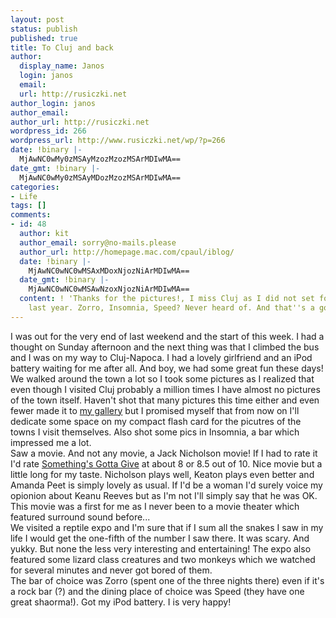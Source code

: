 ```yaml
---
layout: post
status: publish
published: true
title: To Cluj and back
author:
  display_name: Janos
  login: janos
  email: 
  url: http://rusiczki.net
author_login: janos
author_email: 
author_url: http://rusiczki.net
wordpress_id: 266
wordpress_url: http://www.rusiczki.net/wp/?p=266
date: !binary |-
  MjAwNC0wMy0zMSAyMzozMzozMSArMDIwMA==
date_gmt: !binary |-
  MjAwNC0wMy0zMSAyMDozMzozMSArMDIwMA==
categories:
- Life
tags: []
comments:
- id: 48
  author: kit
  author_email: sorry@no-mails.please
  author_url: http://homepage.mac.com/cpaul/iblog/
  date: !binary |-
    MjAwNC0wNC0wMSAxMDoxNjozNiArMDIwMA==
  date_gmt: !binary |-
    MjAwNC0wNC0wMSAwNzoxNjozNiArMDIwMA==
  content: ! 'Thanks for the pictures!, I miss Cluj as I did not set foot there since
    last year. Zorro, Insomnia, Speed? Never heard of. And that''s a good thing '
---
```

<p>I was out for the very end of last weekend and the start of this week. I had a thought on Sunday afternoon and the next thing was that I climbed the bus and I was on my way to Cluj-Napoca. I had a lovely girlfriend and an iPod battery waiting for me after all. And boy, we had some great fun these days!<br />
We walked around the town a lot so I took some pictures as I realized that even though I visited Cluj probably a million times I have almost no pictures of the town itself. Haven't shot that many pictures this time either and even fewer made it to <a href="http://www.rusiczki.net/gallery/">my gallery</a> but I promised myself that from now on I'll dedicate some space on my compact flash card for the picutres of the towns I visit themselves. Also shot some pics in Insomnia, a bar which impressed me a lot.<br />
Saw a movie. And not any movie, a Jack Nicholson movie! If I had to rate it I'd rate <a href="http://www.imdb.com/title/tt0337741/">Something's Gotta Give</a> at about 8 or 8.5 out of 10. Nice movie but a little long for my taste. Nicholson plays well, Keaton plays even better and Amanda Peet is simply lovely as usual. If I'd be a woman I'd surely voice my opionion about Keanu Reeves but as I'm not I'll simply say that he was OK. This movie was a first for me as I never been to a movie theater which featured surround sound before...<br />
We visited a reptile expo and I'm sure that if I sum all the snakes I saw in my life I would get the one-fifth of the number I saw there. It was scary. And yukky. But none the less very interesting and entertaining! The expo also featured some lizard class creatures and two monkeys which we watched for several minutes and never got bored of them.<br />
The bar of choice was Zorro (spent one of the three nights there) even if it's a rock bar (?) and the dining place of choice was Speed (they have one great shaorma!). Got my iPod battery. I is very happy!</p>
